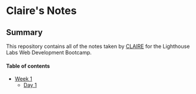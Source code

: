 # Claire's Notes

## Summary 

This repository contains all of the notes taken by [CLAIRE](https://www.lighthouselabs.ca/) for the Lighthouse Labs Web Development Bootcamp.

#### Table of contents
* [Week 1](/Week_1)
  * [Day 1](/Week_1/Day_1)